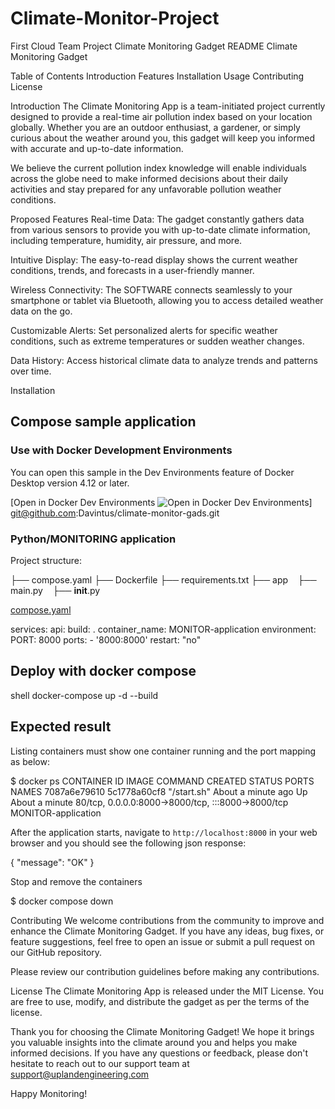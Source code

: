 # Climate-Monitor-Project
First Cloud Team Project
Climate Monitoring Gadget README
Climate Monitoring Gadget

Table of Contents
Introduction
Features
Installation
Usage
Contributing
License

Introduction
The Climate Monitoring App is a team-initiated project currently designed to provide a real-time air pollution index based on your location globally. Whether you are an outdoor enthusiast, a gardener, or simply curious about the weather around you, this gadget will keep you informed with accurate and up-to-date information.

We believe the current pollution index knowledge will enable individuals across the globe need to make informed decisions about their daily activities and stay prepared for any unfavorable pollution weather conditions.

Proposed Features
Real-time Data: The gadget constantly gathers data from various sensors to provide you with up-to-date climate information, including temperature, humidity, air pressure, and more.

Intuitive Display: The easy-to-read display shows the current weather conditions, trends, and forecasts in a user-friendly manner.

Wireless Connectivity: The SOFTWARE connects seamlessly to your smartphone or tablet via Bluetooth, allowing you to access detailed weather data on the go.

Customizable Alerts: Set personalized alerts for specific weather conditions, such as extreme temperatures or sudden weather changes.

Data History: Access historical climate data to analyze trends and patterns over time.

Installation

## Compose sample application

### Use with Docker Development Environments

You can open this sample in the Dev Environments feature of Docker Desktop version 4.12 or later.

[Open in Docker Dev Environments <img src="../open_in_new.svg" alt="Open in Docker Dev Environments" align="top"/>] git@github.com:Davintus/climate-monitor-gads.git

### Python/MONITORING application

Project structure:

├── compose.yaml
├── Dockerfile
├── requirements.txt
├── app
   ├── main.py
   ├── **init**.py

[compose.yaml](compose.yaml)

services:
api:
build: .
container_name: MONITOR-application
environment:
PORT: 8000
ports: - '8000:8000'
restart: "no"

## Deploy with docker compose

shell
docker-compose up -d --build

## Expected result

Listing containers must show one container running and the port mapping as below:

$ docker ps
CONTAINER ID IMAGE COMMAND CREATED STATUS PORTS NAMES
7087a6e79610 5c1778a60cf8 "/start.sh" About a minute ago Up About a minute 80/tcp, 0.0.0.0:8000->8000/tcp, :::8000->8000/tcp MONITOR-application

After the application starts, navigate to `http://localhost:8000` in your web browser and you should see the following json response:

{
"message": "OK"
}

Stop and remove the containers

$ docker compose down

Contributing
We welcome contributions from the community to improve and enhance the Climate Monitoring Gadget. If you have any ideas, bug fixes, or feature suggestions, feel free to open an issue or submit a pull request on our GitHub repository.

Please review our contribution guidelines before making any contributions.

License
The Climate Monitoring App is released under the MIT License. You are free to use, modify, and distribute the gadget as per the terms of the license.

Thank you for choosing the Climate Monitoring Gadget! We hope it brings you valuable insights into the climate around you and helps you make informed decisions. If you have any questions or feedback, please don't hesitate to reach out to our support team at support@uplandengineering.com

Happy Monitoring!
